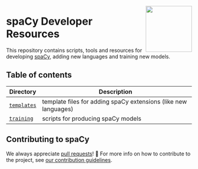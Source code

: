 <a href="https://explosion.ai"><img src="https://explosion.ai/assets/img/logo.svg" width="125" height="125" align="right" /></a>

# spaCy Developer Resources

This repository contains scripts, tools and resources for developing [spaCy](https://github.com/explosion/spaCy), adding new languages and training new models.

## Table of contents

| Directory | Description |
| --- | --- |
| [`templates`](templates) | template files for adding spaCy extensions (like new languages) |
| [`training`](training) | scripts for producing spaCy models |

## Contributing to spaCy

We always appreciate [pull requests](https://github.com/explosion/spacy/pulls)! 🙌 For more info on how to contribute to the project, see [our contribution guidelines](https://github.com/explosion/spaCy/blob/master/CONTRIBUTING.md).
